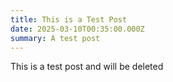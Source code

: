 ```yaml
---
title: This is a Test Post
date: 2025-03-10T00:35:00.000Z
summary: A test post
---
```

This is a test post and will be deleted
